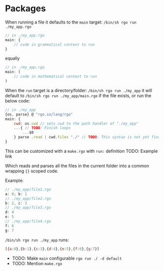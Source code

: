 # Packages

When running a file it defaults to the `main` target: `/bin/sh rgo run ./my_app.rgo`

```js
// in ./my_app.rgo
main: {
    // code in grammatical context to run
}
```
equally
```js
// in ./my_app.rgo
main: (
    // code in mathematical context to run
)
```

When the `run` target is a directory/folder: `/bin/sh rgo run ./my_app` it will default to `/bin/sh rgo run ./my_app/main.rgo` if the file exists, or run the below code:

```js
// in ./my_app
{os, parse} @ "rgo.io/lang/rgo"
main: {
    cwd: os.cwd // sets cwd to the path handler of "./my_app"
    ...{ // TODO: Finish loops
        ...$0
    } parse .read | cwd.files "./" // TODO: This syntax is not yet finalized
}
```

This can be customized with a `make.rgo` with `run:` definition TODO: Example link

Which reads and parses all the files in the current folder into a common wrapping `{}` scoped code.

Example:

```js
// ./my_app/file1.rgo
a: 0; b: 1
// ./my_app/file2.rgo
b: 2, c: 3
// ./my_app/file3.rgo
d: 4
e: 5
// ./my_app/file4.rgo
f: 6
g: 7
```

`/bin/sh rgo run ./my_app`
runs:
```js
[{a:0},{b:1},{c:3},{d:4},{e:5},{f:6},{g:7}]
```

* TODO: Make `main` configurable `rgo run ./ -d default`
* TODO: Mention `make.rgo`

